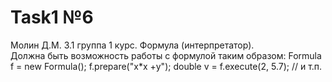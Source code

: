 # Task1 №6
Молин Д.М. 3.1 группа 1 курс.
Формула (интерпретатор).	
Должна быть возможность работы с формулой таким образом:
Formula f = new Formula();
f.prepare("x*x +y");
double v = f.execute(2, 5.7);
// и т.п.
